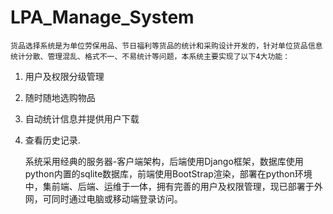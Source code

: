 # LPA_Manage_System

    货品选择系统是为单位劳保用品、节日福利等货品的统计和采购设计开发的，针对单位货品信息统计分散、管理混乱、格式不一、不易统计等问题，本系统主要实现了以下4大功能：
1.	用户及权限分级管理
2.	随时随地选购物品
3.	自动统计信息并提供用户下载
4.	查看历史记录.

    系统采用经典的服务器-客户端架构，后端使用Django框架，数据库使用python内置的sqlite数据库，前端使用BootStrap渲染，部署在python环境中，集前端、后端、运维于一体，拥有完善的用户及权限管理，现已部署于外网，可同时通过电脑或移动端登录访问。
